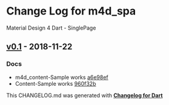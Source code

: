 # Change Log for m4d_spa
Material Design 4 Dart - SinglePage

## [v0.1](http://github.com/mikemitterer/m4d_spa/compare/v0.1) - 2018-11-22

### Docs
* m4d_content-Sample works [a6e98ef](https://github.com/mikemitterer/m4d_spa/commit/a6e98ef618dff22795d3a5a7e848b1d617f74ce8)
* Content-Sample works [960f32b](https://github.com/mikemitterer/m4d_spa/commit/960f32be7d5b69c85259a06d04fc9caf817d9ce3)


This CHANGELOG.md was generated with [**Changelog for Dart**](https://pub.dartlang.org/packages/changelog)
